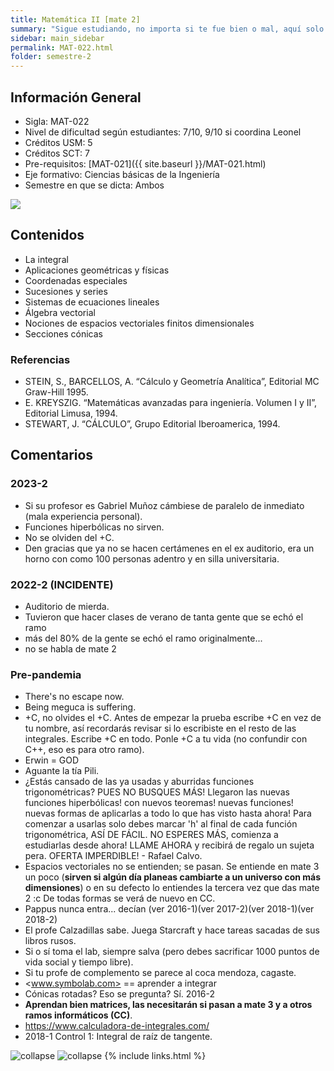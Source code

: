 ```yaml
---
title: Matemática II [mate 2]
summary: "Sigue estudiando, no importa si te fue bien o mal, aquí solo la wea va de mal en peor. Los que se confían reprueban creyendo que les irá bien igual."
sidebar: main_sidebar
permalink: MAT-022.html
folder: semestre-2
---
```


## Información General

- Sigla: MAT-022
- Nivel de dificultad según estudiantes: 7/10, 9/10 si coordina Leonel
- Créditos USM: 5
- Créditos SCT: 7
- Pre-requisitos: [MAT-021]({{ site.baseurl }}/MAT-021.html)
- Eje formativo: Ciencias básicas de la Ingeniería
- Semestre en que se dicta: Ambos

<img id="right-img" src="{{ site.baseurl }}/images/semestre-2/la_vaca.jpg">

## Contenidos

- La integral
- Aplicaciones geométricas y físicas
- Coordenadas especiales
- Sucesiones y series
- Sistemas de ecuaciones lineales
- Álgebra vectorial
- Nociones de espacios vectoriales finitos dimensionales
- Secciones cónicas

### Referencias

- STEIN, S., BARCELLOS, A. “Cálculo y Geometría Analítica”, Editorial MC Graw-Hill 1995.
- E. KREYSZIG. “Matemáticas avanzadas para ingeniería. Volumen I y II”, Editorial Limusa, 1994.
- STEWART, J. “CÁLCULO”, Grupo Editorial Iberoamerica, 1994.

## Comentarios

### 2023-2

- Si su profesor es Gabriel Muñoz cámbiese de paralelo de inmediato (mala experiencia personal).
- Funciones hiperbólicas no sirven.
- No se olviden del +C.
- Den gracias que ya no se hacen certámenes en el ex auditorio, era un horno con como 100 personas adentro y en silla universitaria.

### 2022-2 (INCIDENTE)

- Auditorio de mierda.
- Tuvieron que hacer clases de verano de tanta gente que se echó el ramo
- más del 80% de la gente se echó el ramo originalmente...
- no se habla de mate 2

### Pre-pandemia

- There's no escape now.
- Being meguca is suffering.
- +C, no olvides el +C. Antes de empezar la prueba escribe +C en vez de tu nombre, así recordarás revisar si lo escribiste en el resto de las integrales. Escribe +C en todo. Ponle +C a tu vida (no confundir con C++, eso es para otro ramo).
- Erwin = GOD
- Aguante la tía Pili.
- ¿Estás cansado de las ya usadas y aburridas funciones trigonométricas? PUES NO BUSQUES MÁS! Llegaron las nuevas funciones hiperbólicas! con nuevos teoremas! nuevas funciones! nuevas formas de aplicarlas a todo lo que has visto hasta ahora! Para comenzar a usarlas solo debes marcar 'h' al final de cada función trigonométrica, ASÍ DE FÁCIL. NO ESPERES MÁS, comienza a estudiarlas desde ahora! LLAME AHORA y recibirá de regalo un sujeta pera. OFERTA IMPERDIBLE! - Rafael Calvo.
- Espacios vectoriales no se entienden; se pasan. Se entiende en mate 3 un poco (**sirven si algún día planeas cambiarte a un universo con más dimensiones**) o en su defecto lo entiendes la tercera vez que das mate 2 :c De todas formas se verá de nuevo en CC.
- Pappus nunca entra... decían (ver 2016-1)(ver 2017-2)(ver 2018-1)(ver 2018-2)
- El profe Calzadillas sabe. Juega Starcraft y hace tareas sacadas de sus libros rusos.
- Si o sí toma el lab, siempre salva (pero debes sacrificar 1000 puntos de vida social y tiempo libre).
- Si tu profe de complemento se parece al coca mendoza, cagaste.
- <www.symbolab.com> == aprender a integrar
- Cónicas rotadas? Eso se pregunta? Sí. 2016-2
- **Aprendan bien matrices, las necesitarán si pasan a mate 3 y a otros ramos informáticos (CC)**.
- <https://www.calculadora-de-integrales.com/>
- 2018-1 Control 1: Integral de raíz de tangente.
<img src="images/semestre-2/cuadratica.jpg" alt="collapse" height="auto">

<img src="images/semestre-2/pi_k_pi.jpg" alt="collapse" height="auto">
{% include links.html %}
